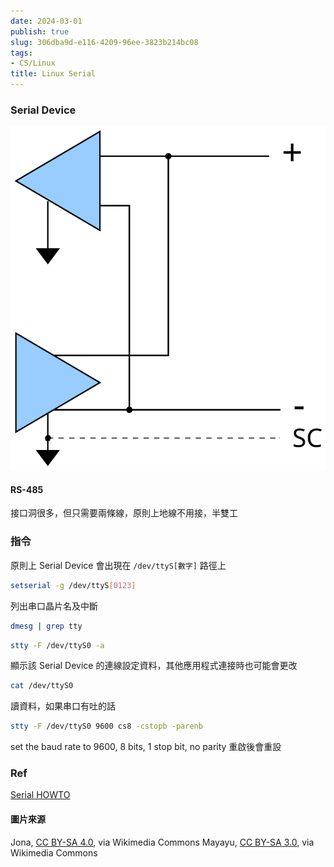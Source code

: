 ```yaml
---
date: 2024-03-01
publish: true
slug: 306dba9d-e116-4209-96ee-3823b214bc08
tags:
- CS/Linux
title: Linux Serial
---
```

### Serial Device

![](../8a6f7877-faaf-4617-8de0-9f6a8f3163ed.png)

#### RS-485

接口洞很多，但只需要兩條線，原則上地線不用接，半雙工

### 指令

原則上 Serial Device 會出現在 `/dev/ttyS[數字]` 路徑上

```bash
setserial -g /dev/ttyS[0123]
```

列出串口晶片名及中斷

```bash
dmesg | grep tty
```

```bash
stty -F /dev/ttyS0 -a
```

顯示該 Serial Device 的連線設定資料，其他應用程式連接時也可能會更改

```bash
cat /dev/ttyS0
```

讀資料，如果串口有吐的話

```bash
stty -F /dev/ttyS0 9600 cs8 -cstopb -parenb
```

set the baud rate to 9600, 8 bits, 1 stop bit, no parity
重啟後會重設

### Ref

[Serial HOWTO](https://tldp.org/HOWTO/Serial-HOWTO.html)

#### 圖片來源

Jona, [CC BY-SA 4.0](https://creativecommons.org/licenses/by-sa/4.0), via Wikimedia Commons
Mayayu, [CC BY-SA 3.0](https://creativecommons.org/licenses/by-sa/3.0), via Wikimedia Commons

